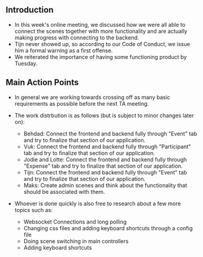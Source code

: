 ## Introduction

- In this week's online meeting, we discussed how we were all able to connect the scenes together with more functionality and are actually making progress with connecting to the backend.
- Tijn never showed up, so according to our Code of Conduct, we issue him a formal warning as a first offense. 
- We reiterated the importance of having some functioning product by Tuesday.

## Main Action Points 
- In general we are working towards crossing off as many basic requirements as possible before the next TA meeting.
- The work distrbution is as follows (but is subject to minor changes later on):
    - Behdad: Connect the frontend and backend fully through "Event" tab and try to finalize that section of our application.
    - Vuk: Connect the frontend and backend fully through "Participant" tab and try to finalize that section of our application.
    - Jodie and Lotte: Connect the frontend and backend fully through "Expense" tab and try to finalize that section of our application.
    - Tijn:  Connect the frontend and backend fully through "Event" tab and try to finalize that section of our application.
    - Maks: Create admin scenes and think about the functionality that should be associated with them.

- Whoever is done quickly is also free to research about a few more topics such as:
    - Websocket Connections and long polling
    - Changing css files and adding keyboard shortcuts through a config file
    - Doing scene switching in main controllers
    - Adding keyboard shortcuts

